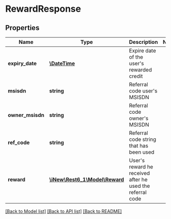 # RewardResponse

## Properties
Name | Type | Description | Notes
------------ | ------------- | ------------- | -------------
**expiry_date** | [**\DateTime**](\DateTime.md) | Expire date of the user&#39;s rewarded credit | 
**msisdn** | **string** | Referral code user&#39;s MSISDN | 
**owner_msisdn** | **string** | Referral code owner&#39;s MSISDN | 
**ref_code** | **string** | Referral code string that has been used | 
**reward** | [**\iNew\Rest6_1\Model\Reward**](Reward.md) | User&#39;s reward he received after he used the referral code | 

[[Back to Model list]](../README.md#documentation-for-models) [[Back to API list]](../README.md#documentation-for-api-endpoints) [[Back to README]](../README.md)


